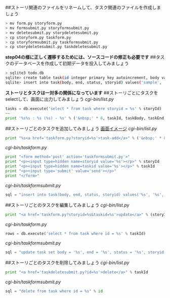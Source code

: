 ##ストーリ関連のファイルをリネームして、タスク関連のファイルを作成しましょう
```Bash
> mv form.py storyform.py
> mv formsubmit.py storyformsubmit.py
> mv deletesubmit.py storydeletesubmit.py
> cp storyform.py taskform.py
> cp storyformsubmit.py taskformsubmit.py
> cp storydeletesubmit.py taskdeletesubmit.py
```
**step04の様に正しく遷移するためには、ソースコードの修正も必要です**
##タスクのデータベースを作成して初期データを投入してみましょう
```Bash
> sqlite3 todo.db
sqlite> create table task(id integer primary key autoincrement, body varchar(32), end datetime, status int, storyid integer);
sqlite> insert into task(body, end, status, storyid) values('sample', '2014-09-30 17:15:00', 1, 1);
```
**ストーリとタスクは一対多の関係になっています**
##ストーリごとにタスクをselectして、画面に出力してみましょう
*cgi-bin/list.py*
```Python
tasks = db.execute('select * from task where storyid = %s' % storyId)
~~
print '%s%s : %s (%s) - %s' % ('&nbsp;' * 8, taskId, taskBody, taskEnd, taskStatus)
```
##ストーリごとのタスクを追加してみましょう
[画面イメージ](https://github.com/suzuki-hoge/webapp-tutorial/blob/master/python/step05/images/list.png)
*cgi-bin/list.py*
```Python
print "%s<a href='taskform.py?storyid=%s'>task-add</a>" % ('&nbsp;' * 8, storyId)
```
*cgi-bin/taskform.py*
```Python
print "<form method='post' action='taskformsubmit.py'>"
print "<p><input type=hidden name=storyid value='%s'></p>" % storyId
print "<p><input type=hidden name=taskid value='%s'></p>" % taskId
print "<p><input type='submit' value='send'></p>"
print "</form>"
```
*cgi-bin/taskformsubmit.py*
```Python
sql = "insert into task(body, end, status, storyid) values('%s', '%s', '%s', '%s')" % (body, end, status, storyId)
```
##ストーリごとのタスクを編集してみましょう
*cgi-bin/list.py*
```Python
print "<a href='taskform.py?storyid=%s&taskid=%s'>update</a>" % (storyId, taskId)
```
*cgi-bin/taskform.py*
```Python
rows = db.execute('select * from task where id = %s' % taskId)
```
*cgi-bin/taskformsubmit.py*
```Python
sql = "update task set body = '%s', end = '%s', status = '%s', storyid = '%s' where id = %s" % (body, end, status, storyId, taskId)
```
##ストーリごとのタスクを削除してみましょう
*cgi-bin/list.py*
```Python
print "<a href='taskdeletesubmit.py?id=%s'>delete</a>" % taskId
```
*cgi-bin/taskformsubmit.py*
```Python
sql = "delete from task where id = %s" % id
```
